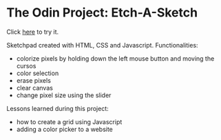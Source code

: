# The Odin Project: Etch-A-Sketch

Click [here](https://ilgatto88.github.io/etch-a-sketch/) to try it.

Sketchpad created with HTML, CSS and Javascript. Functionalities:
- colorize pixels by holding down the left mouse button and moving the cursos
- color selection
- erase pixels
- clear canvas
- change pixel size using the slider

Lessons learned during this project:
- how to create a grid using Javascript
- adding a color picker to a website